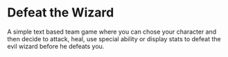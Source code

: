 
# Defeat the Wizard

A simple text based team game where you can chose your character and then decide to attack, heal, use special ability or display stats to defeat the evil wizard before he defeats you.